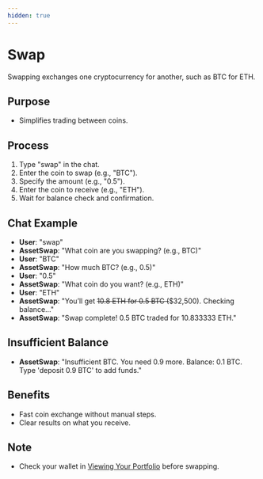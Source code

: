 ```yaml
---
hidden: true
---
```


# Swap

Swapping exchanges one cryptocurrency for another, such as BTC for ETH.

## Purpose

* Simplifies trading between coins.

## Process

1. Type "swap" in the chat.
2. Enter the coin to swap (e.g., "BTC").
3. Specify the amount (e.g., "0.5").
4. Enter the coin to receive (e.g., "ETH").
5. Wait for balance check and confirmation.

## Chat Example

* **User**: "swap"
* **AssetSwap**: "What coin are you swapping? (e.g., BTC)"
* **User**: "BTC"
* **AssetSwap**: "How much BTC? (e.g., 0.5)"
* **User**: "0.5"
* **AssetSwap**: "What coin do you want? (e.g., ETH)"
* **User**: "ETH"
* **AssetSwap**: "You’ll get ~~10.8 ETH for 0.5 BTC (~~$32,500). Checking balance..."
* **AssetSwap**: "Swap complete! 0.5 BTC traded for 10.833333 ETH."

## Insufficient Balance

* **AssetSwap**: "Insufficient BTC. You need 0.9 more. Balance: 0.1 BTC. Type 'deposit 0.9 BTC' to add funds."

## Benefits

* Fast coin exchange without manual steps.
* Clear results on what you receive.

## Note

* Check your wallet in [Viewing Your Portfolio](swap.md#viewing-your-portfolio) before swapping.
